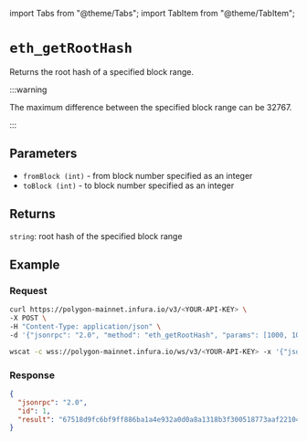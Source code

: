 import Tabs from "@theme/Tabs";
import TabItem from "@theme/TabItem";

# `eth_getRootHash`

Returns the root hash of a specified block range.

:::warning

The maximum difference between the specified block range can be 32767.

:::

## Parameters

- `fromBlock (int)` - from block number specified as an integer
- `toBlock (int)` - to block number specified as an integer

## Returns

`string`: root hash of the specified block range

## Example

### Request

<Tabs>
  <TabItem value="curl">

```bash
curl https://polygon-mainnet.infura.io/v3/<YOUR-API-KEY> \
-X POST \
-H "Content-Type: application/json" \
-d '{"jsonrpc": "2.0", "method": "eth_getRootHash", "params": [1000, 1032], "id": 1}'
```

  </TabItem>
  <TabItem value="WSS">

```bash
wscat -c wss://polygon-mainnet.infura.io/ws/v3/<YOUR-API-KEY> -x '{"jsonrpc": "2.0", "method": "eth_getRootHash", "params":[1000, 1032], "id": 1}'
```

  </TabItem>
</Tabs>

### Response

```json
{
  "jsonrpc": "2.0",
  "id": 1,
  "result": "67518d9fc6bf9ff886ba1a4e932a0d0a8a1318b3f300518773aaf2210410cf73"
}
```
